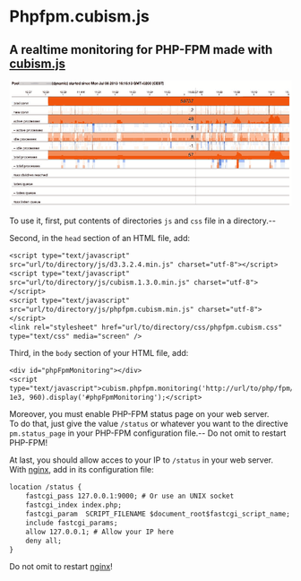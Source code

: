 # Phpfpm.cubism.js

## A realtime monitoring for PHP-FPM made with [cubism.js](http://square.github.io/cubism/)

![screenshot](/screenshot.png?raw=true)

To use it, first, put contents of directories `js` and `css` file in a directory.--

Second, in the `head` section of an HTML file, add:
```
<script type="text/javascript" src="url/to/directory/js/d3.3.2.4.min.js" charset="utf-8"></script>
<script type="text/javascript" src="url/to/directory/js/cubism.1.3.0.min.js" charset="utf-8"></script>
<script type="text/javascript" src="url/to/directory/js/phpfpm.cubism.min.js" charset="utf-8"></script>
<link rel="stylesheet" href="url/to/directory/css/phpfpm.cubism.css" type="text/css" media="screen" />
```

Third, in the `body` section of your HTML file, add:
```
<div id="phpFpmMonitoring"></div>
<script type="text/javascript">cubism.phpfpm.monitoring('http://url/to/php/fpm/status', 1e3, 960).display('#phpFpmMonitoring');</script>
```

Moreover, you must enable PHP-FPM status page on your web server.  
To do that, just give the value `/status` or whatever you want to the directive `pm.status_page` in your PHP-FPM configuration file.--
Do not omit to restart PHP-FPM!  

At last, you should allow acces to your IP to `/status` in your web server.  
With [nginx](http://wiki.nginx.org/Main), add in its configuration file:
```
location /status {
    fastcgi_pass 127.0.0.1:9000; # Or use an UNIX socket
    fastcgi_index index.php;
    fastcgi_param  SCRIPT_FILENAME $document_root$fastcgi_script_name;
    include fastcgi_params;
    allow 127.0.0.1; # Allow your IP here
    deny all;
}
```
Do not omit to restart [nginx](http://wiki.nginx.org/Main)!
